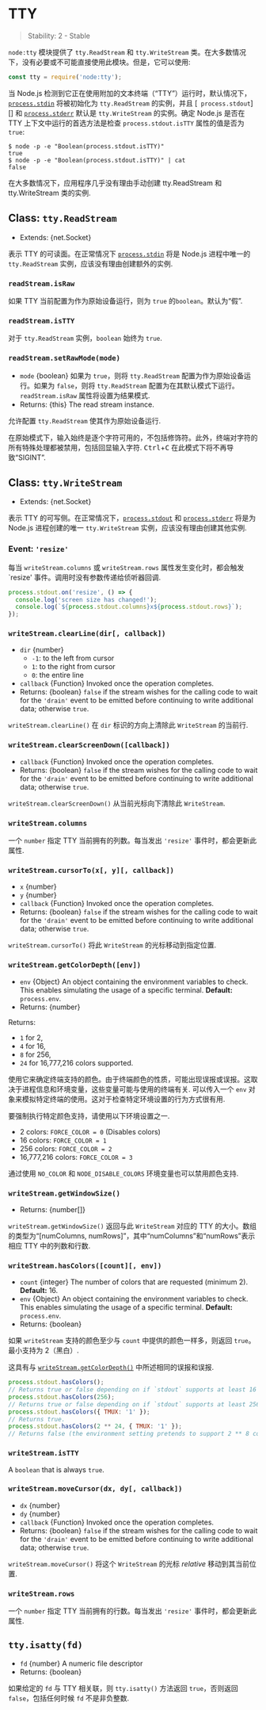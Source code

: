 # TTY

<!--introduced_in=v0.10.0-->

> Stability: 2 - Stable

<!-- source_link=lib/tty.js -->

`node:tty` 模块提供了 `tty.ReadStream` 和 `tty.WriteStream` 类。在大多数情况下，没有必要或不可能直接使用此模块。但是，它可以使用:

```js
const tty = require('node:tty');
```

当 Node.js 检测到它正在使用附加的文本终端（“TTY”）运行时，默认情况下，[`process.stdin`][] 将被初始化为 `tty.ReadStream` 的实例，并且 [` process.stdout`][] 和 [`process.stderr`][] 默认是 `tty.WriteStream` 的实例。确定 Node.js 是否在 TTY 上下文中运行的首选方法是检查 `process.stdout.isTTY` 属性的值是否为 `true`:

```console
$ node -p -e "Boolean(process.stdout.isTTY)"
true
$ node -p -e "Boolean(process.stdout.isTTY)" | cat
false
```

在大多数情况下，应用程序几乎没有理由手动创建 tty.ReadStream 和 tty.WriteStream 类的实例.

## Class: `tty.ReadStream`

<!-- YAML
added: v0.5.8
-->

* Extends: {net.Socket}

表示 TTY 的可读面。在正常情况下 [`process.stdin`][] 将是 Node.js 进程中唯一的 `tty.ReadStream` 实例，应该没有理由创建额外的实例.

### `readStream.isRaw`

<!-- YAML
added: v0.7.7
-->

如果 TTY 当前配置为作为原始设备运行，则为 `true` 的`boolean`。默认为“假”.

### `readStream.isTTY`

<!-- YAML
added: v0.5.8
-->

对于 `tty.ReadStream` 实例，`boolean` 始终为 `true`.

### `readStream.setRawMode(mode)`

<!-- YAML
added: v0.7.7
-->

* `mode` {boolean} 如果为 `true`，则将 `tty.ReadStream` 配置为作为原始设备运行。如果为 `false`，则将 `tty.ReadStream` 配置为在其默认模式下运行。 `readStream.isRaw` 属性将设置为结果模式.
* Returns: {this} The read stream instance.

允许配置 `tty.ReadStream` 使其作为原始设备运行.

在原始模式下，输入始终是逐个字符可用的，不包括修饰符。此外，终端对字符的所有特殊处理都被禁用，包括回显输入字符. <kbd>Ctrl</kbd>+<kbd>C</kbd> 在此模式下将不再导致“SIGINT”.

## Class: `tty.WriteStream`

<!-- YAML
added: v0.5.8
-->

* Extends: {net.Socket}

表示 TTY 的可写侧。在正常情况下，[`process.stdout`][] 和 [`process.stderr`][] 将是为 Node.js 进程创建的唯一 `tty.WriteStream` 实例，应该没有理由创建其他实例.

### Event: `'resize'`

<!-- YAML
added: v0.7.7
-->

每当 `writeStream.columns` 或 `writeStream.rows` 属性发生变化时，都会触发 `resize' 事件。调用时没有参数传递给侦听器回调.

```js
process.stdout.on('resize', () => {
  console.log('screen size has changed!');
  console.log(`${process.stdout.columns}x${process.stdout.rows}`);
});
```

### `writeStream.clearLine(dir[, callback])`

<!-- YAML
added: v0.7.7
changes:
  - version: v12.7.0
    pr-url: https://github.com/nodejs/node/pull/28721
    description: The stream's write() callback and return value are exposed.
-->

* `dir` {number}
  * `-1`: to the left from cursor
  * `1`: to the right from cursor
  * `0`: the entire line
* `callback` {Function} Invoked once the operation completes.
* Returns: {boolean} `false` if the stream wishes for the calling code to wait
  for the `'drain'` event to be emitted before continuing to write additional
  data; otherwise `true`.

`writeStream.clearLine()` 在 `dir` 标识的方向上清除此 `WriteStream` 的当前行.

### `writeStream.clearScreenDown([callback])`

<!-- YAML
added: v0.7.7
changes:
  - version: v12.7.0
    pr-url: https://github.com/nodejs/node/pull/28721
    description: The stream's write() callback and return value are exposed.
-->

* `callback` {Function} Invoked once the operation completes.
* Returns: {boolean} `false` if the stream wishes for the calling code to wait
  for the `'drain'` event to be emitted before continuing to write additional
  data; otherwise `true`.

`writeStream.clearScreenDown()` 从当前光标向下清除此 `WriteStream`.

### `writeStream.columns`

<!-- YAML
added: v0.7.7
-->

一个 `number` 指定 TTY 当前拥有的列数。每当发出 `'resize'` 事件时，都会更新此属性.

### `writeStream.cursorTo(x[, y][, callback])`

<!-- YAML
added: v0.7.7
changes:
  - version: v12.7.0
    pr-url: https://github.com/nodejs/node/pull/28721
    description: The stream's write() callback and return value are exposed.
-->

* `x` {number}
* `y` {number}
* `callback` {Function} Invoked once the operation completes.
* Returns: {boolean} `false` if the stream wishes for the calling code to wait
  for the `'drain'` event to be emitted before continuing to write additional
  data; otherwise `true`.

`writeStream.cursorTo()` 将此 `WriteStream` 的光标移动到指定位置.

### `writeStream.getColorDepth([env])`

<!-- YAML
added: v9.9.0
-->

* `env` {Object} An object containing the environment variables to check. This
  enables simulating the usage of a specific terminal. **Default:**
  `process.env`.
* Returns: {number}

Returns:

* `1` for 2,
* `4` for 16,
* `8` for 256,
* `24` for 16,777,216 colors supported.

使用它来确定终端支持的颜色。由于终端颜色的性质，可能出现误报或误报。这取决于进程信息和环境变量，这些变量可能与使用的终端有关.
可以传入一个 `env` 对象来模拟特定终端的使用。这对于检查特定环境设置的行为方式很有用.

要强制执行特定颜色支持，请使用以下环境设置之一.

* 2 colors: `FORCE_COLOR = 0` (Disables colors)
* 16 colors: `FORCE_COLOR = 1`
* 256 colors: `FORCE_COLOR = 2`
* 16,777,216 colors: `FORCE_COLOR = 3`

通过使用 `NO_COLOR` 和 `NODE_DISABLE_COLORS` 环境变量也可以禁用颜色支持.

### `writeStream.getWindowSize()`

<!-- YAML
added: v0.7.7
-->

* Returns: {number\[]}

`writeStream.getWindowSize()` 返回与此 `WriteStream` 对应的 TTY 的大小。数组的类型为“[numColumns, numRows]”，其中“numColumns”和“numRows”表示相应 TTY 中的列数和行数.

### `writeStream.hasColors([count][, env])`

<!-- YAML
added:
 - v11.13.0
 - v10.16.0
-->

* `count` {integer} The number of colors that are requested (minimum 2).
  **Default:** 16.
* `env` {Object} An object containing the environment variables to check. This
  enables simulating the usage of a specific terminal. **Default:**
  `process.env`.
* Returns: {boolean}

如果 `writeStream` 支持的颜色至少与 `count` 中提供的颜色一样多，则返回 `true`。最小支持为 2（黑白）.

这具有与 [`writeStream.getColorDepth()`][] 中所述相同的误报和误报.

```js
process.stdout.hasColors();
// Returns true or false depending on if `stdout` supports at least 16 colors.
process.stdout.hasColors(256);
// Returns true or false depending on if `stdout` supports at least 256 colors.
process.stdout.hasColors({ TMUX: '1' });
// Returns true.
process.stdout.hasColors(2 ** 24, { TMUX: '1' });
// Returns false (the environment setting pretends to support 2 ** 8 colors).
```

### `writeStream.isTTY`

<!-- YAML
added: v0.5.8
-->

A `boolean` that is always `true`.

### `writeStream.moveCursor(dx, dy[, callback])`

<!-- YAML
added: v0.7.7
changes:
  - version: v12.7.0
    pr-url: https://github.com/nodejs/node/pull/28721
    description: The stream's write() callback and return value are exposed.
-->

* `dx` {number}
* `dy` {number}
* `callback` {Function} Invoked once the operation completes.
* Returns: {boolean} `false` if the stream wishes for the calling code to wait
  for the `'drain'` event to be emitted before continuing to write additional
  data; otherwise `true`.

`writeStream.moveCursor()` 将这个 `WriteStream` 的光标 _relative_ 移动到其当前位置.

### `writeStream.rows`

<!-- YAML
added: v0.7.7
-->

一个 `number` 指定 TTY 当前拥有的行数。每当发出 `'resize'` 事件时，都会更新此属性.

## `tty.isatty(fd)`

<!-- YAML
added: v0.5.8
-->

* `fd` {number} A numeric file descriptor
* Returns: {boolean}

如果给定的 `fd` 与 TTY 相关联，则 `tty.isatty()` 方法返回 `true`，否则返回 `false`，包括任何时候 `fd` 不是非负整数.

[`process.stderr`]: process.md#processstderr
[`process.stdin`]: process.md#processstdin
[`process.stdout`]: process.md#processstdout
[`writeStream.getColorDepth()`]: #writestreamgetcolordepthenv
